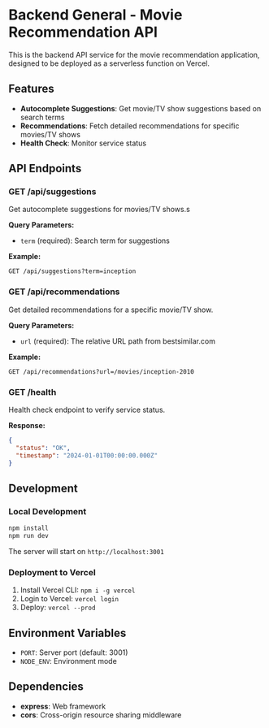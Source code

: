 # Backend General - Movie Recommendation API

This is the backend API service for the movie recommendation application, designed to be deployed as a serverless function on Vercel.

## Features

- **Autocomplete Suggestions**: Get movie/TV show suggestions based on search terms
- **Recommendations**: Fetch detailed recommendations for specific movies/TV shows
- **Health Check**: Monitor service status

## API Endpoints

### GET /api/suggestions
Get autocomplete suggestions for movies/TV shows.s

**Query Parameters:**
- `term` (required): Search term for suggestions

**Example:**
```
GET /api/suggestions?term=inception
```

### GET /api/recommendations
Get detailed recommendations for a specific movie/TV show.

**Query Parameters:**
- `url` (required): The relative URL path from bestsimilar.com

**Example:**
```
GET /api/recommendations?url=/movies/inception-2010
```

### GET /health
Health check endpoint to verify service status.

**Response:**
```json
{
  "status": "OK",
  "timestamp": "2024-01-01T00:00:00.000Z"
}
```

## Development

### Local Development
```bash
npm install
npm run dev
```

The server will start on `http://localhost:3001`

### Deployment to Vercel
1. Install Vercel CLI: `npm i -g vercel`
2. Login to Vercel: `vercel login`
3. Deploy: `vercel --prod`

## Environment Variables

- `PORT`: Server port (default: 3001)
- `NODE_ENV`: Environment mode

## Dependencies

- **express**: Web framework
- **cors**: Cross-origin resource sharing middleware